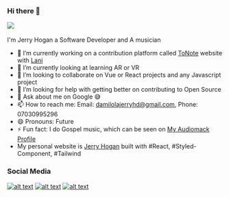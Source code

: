### Hi there 👋
![](https://www.dropbox.com/s/5e6ni8dwugtzf27/hogan2-min.jpg?raw=1?width=140&height=140&max=true)
<br>
<br>
I'm Jerry Hogan a Software Developer and A musician
- 🔭 I’m currently working on a contribution platform called [ToNote](https://tonote-website.enyata.com) website with [Lani](https://github.com/LaniJ)
- 🌱 I’m currently looking at learning AR or VR
- 👯 I’m looking to collaborate on Vue or React projects and any Javascript project
- 🤔 I’m looking for help with getting better on contributing to Open Source
- 💬 Ask about me on Google :sweat_smile:
- 📫 How to reach me: Email: damilolajerryhd@gmail.com, Phone: 07030995296
- 😄 Pronouns: Future
- ⚡ Fun fact: I do Gospel music, which can be seen on [My Audiomack Profile](https://audiomack.com/jerry_hogan)
- My personal website is [Jerry Hogan](https://music-jerryhogan.vercel.app) built with #React, #Styled-Component, #Tailwind

### Social Media


[1.1]: http://i.imgur.com/tXSoThF.png (twitter icon with padding)
[2.1]: http://i.imgur.com/P3YfQoD.png (facebook icon with padding)
[3.1]: http://i.imgur.com/0o48UoR.png (github icon with padding)


[1]: http://www.twitter.com/iamjerry_hogan
[2]: http://www.facebook.com/jerry_hogan
[3]: http://www.github.com/hdJerry

[![alt text][1.1]][1]
[![alt text][2.1]][2]
[![alt text][3.1]][3]
